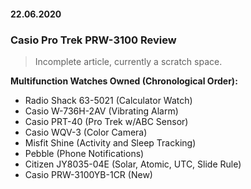 #### 22.06.2020
### Casio Pro Trek PRW-3100 Review

> Incomplete article, currently a scratch space.

**Multifunction Watches Owned (Chronological Order):**
- Radio Shack 63-5021 (Calculator Watch)
- Casio W-736H-2AV (Vibrating Alarm)
- Casio PRT-40 (Pro Trek w/ABC Sensor)
- Casio WQV-3 (Color Camera)
- Misfit Shine (Activity and Sleep Tracking)
- Pebble (Phone Notifications)
- Citizen JY8035-04E (Solar, Atomic, UTC, Slide Rule)
- Casio PRW-3100YB-1CR (New)
